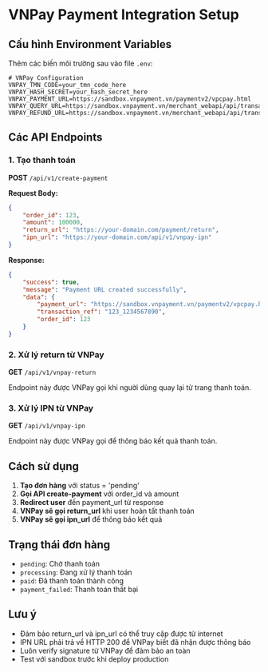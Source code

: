 # VNPay Payment Integration Setup

## Cấu hình Environment Variables

Thêm các biến môi trường sau vào file `.env`:

```env
# VNPay Configuration
VNPAY_TMN_CODE=your_tmn_code_here
VNPAY_HASH_SECRET=your_hash_secret_here
VNPAY_PAYMENT_URL=https://sandbox.vnpayment.vn/paymentv2/vpcpay.html
VNPAY_QUERY_URL=https://sandbox.vnpayment.vn/merchant_webapi/api/transaction
VNPAY_REFUND_URL=https://sandbox.vnpayment.vn/merchant_webapi/api/transaction
```

## Các API Endpoints

### 1. Tạo thanh toán
**POST** `/api/v1/create-payment`

**Request Body:**
```json
{
    "order_id": 123,
    "amount": 100000,
    "return_url": "https://your-domain.com/payment/return",
    "ipn_url": "https://your-domain.com/api/v1/vnpay-ipn"
}
```

**Response:**
```json
{
    "success": true,
    "message": "Payment URL created successfully",
    "data": {
        "payment_url": "https://sandbox.vnpayment.vn/paymentv2/vpcpay.html?...",
        "transaction_ref": "123_1234567890",
        "order_id": 123
    }
}
```

### 2. Xử lý return từ VNPay
**GET** `/api/v1/vnpay-return`

Endpoint này được VNPay gọi khi người dùng quay lại từ trang thanh toán.

### 3. Xử lý IPN từ VNPay
**GET** `/api/v1/vnpay-ipn`

Endpoint này được VNPay gọi để thông báo kết quả thanh toán.

## Cách sử dụng

1. **Tạo đơn hàng** với status = 'pending'
2. **Gọi API create-payment** với order_id và amount
3. **Redirect user** đến payment_url từ response
4. **VNPay sẽ gọi return_url** khi user hoàn tất thanh toán
5. **VNPay sẽ gọi ipn_url** để thông báo kết quả

## Trạng thái đơn hàng

- `pending`: Chờ thanh toán
- `processing`: Đang xử lý thanh toán
- `paid`: Đã thanh toán thành công
- `payment_failed`: Thanh toán thất bại

## Lưu ý

- Đảm bảo return_url và ipn_url có thể truy cập được từ internet
- IPN URL phải trả về HTTP 200 để VNPay biết đã nhận được thông báo
- Luôn verify signature từ VNPay để đảm bảo an toàn
- Test với sandbox trước khi deploy production
